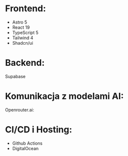 # Frontend:
- Astro 5
- React 19
- TypeScript 5
- Tailwind 4
- Shadcn/ui

# Backend:
Supabase

# Komunikacja z modelami AI:
Openrouter.ai:

# CI/CD i Hosting:
- Github Actions
- DigitalOcean
